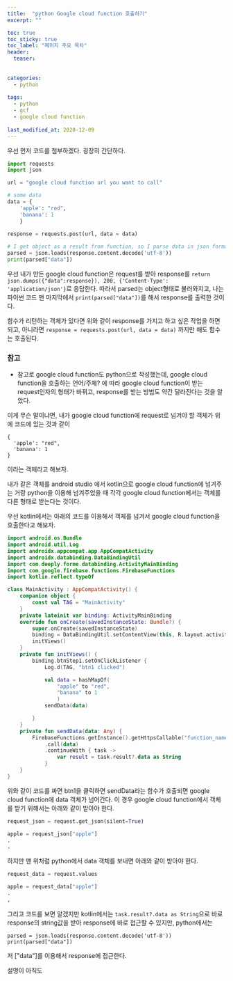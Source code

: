 ```yaml
---
title:  "python Google cloud function 호출하기"
excerpt: ""

toc: true
toc_sticky: true
toc_label: "페이지 주요 목차"
header:
  teaser: 
  
  
categories:
  - python
  
tags:
  - python
  - gcf
  - google cloud function
  
last_modified_at: 2020-12-09
---
```


우선 먼저 코드를 첨부하겠다. 굉장히 간단하다.

```python
import requests
import json

url = "google cloud function url you want to call"

# some data
data = {
    'apple': "red",
    'banana': 1
    }
    
response = requests.post(url, data = data)

# I get object as a result from function, so I parse data in json format
parsed = json.loads(response.content.decode('utf-8'))
print(parsed["data"])
```

우선 내가 만든 google cloud function은 request를 받아 response를 `return json.dumps({"data":response}), 200, {'Content-Type': 'application/json'}`로 응답한다.
따라서 parsed는 object형태로 불러와지고, 나는 파이썬 코드 맨 마지막에서 `print(parsed["data"])`를 해서 response를 출력한 것이다.

함수가 리턴하는 객체가 있다면 위와 같이 response를 가지고 하고 싶은 작업을 하면 되고, 아니라면 `response = requests.post(url, data = data)` 까지만 해도 함수는 호출된다.

### 참고

+ 참고로 google cloud function도 python으로 작성했는데, google cloud function을 호출하는 언어/주체? 에 따라 google cloud function이 받는 request인자의 형태가 바뀌고, response를 받는 방법도
약간 달라진다는 것을 알았다.

이게 무슨 말이냐면, 내가 google cloud function에 request로 넘겨야 할 객체가 위에 코드에 있는 것과 같이 

```
{
  'apple': "red",
  'banana': 1
}
```

이라는 객체라고 해보자.

내가 같은 객체를 android studio 에서 kotlin으로 google cloud function에 넘겨주는 거랑 python을 이용해 넘겨주었을 때 각각 google cloud function에서는 객체를 다른 형태로 받는다는 것이다.

우선 kotlin에서는 아래의 코드를 이용해서 객체를 넘겨서 google cloud function을 호출한다고 해보자.

```kotlin
import android.os.Bundle
import android.util.Log
import androidx.appcompat.app.AppCompatActivity
import androidx.databinding.DataBindingUtil
import com.deeply.forme.databinding.ActivityMainBinding
import com.google.firebase.functions.FirebaseFunctions
import kotlin.reflect.typeOf

class MainActivity : AppCompatActivity() {
    companion object {
        const val TAG = "MainActivity"
    }
    private lateinit var binding: ActivityMainBinding
    override fun onCreate(savedInstanceState: Bundle?) {
        super.onCreate(savedInstanceState)
        binding = DataBindingUtil.setContentView(this, R.layout.activity_main)
        initViews()
    }
    private fun initViews() {
        binding.btnStep1.setOnClickListener {
            Log.d(TAG, "btn1 clicked")

            val data = hashMapOf(
                "apple" to "red",
                "banana" to 1          
                )
            sendData(data)

        }
    }
    private fun sendData(data: Any) {
        FirebaseFunctions.getInstance().getHttpsCallable("function_name")
            .call(data)
            .continueWith { task ->
                var result = task.result?.data as String
            }
    }
}
```

위와 같이 코드를 짜면 btn1을 클릭하면 sendData라는 함수가 호출되면 google cloud function에 data 객체가 넘어간다. 이 경우 google cloud function에서 객체를 받기 위해서는 아래와 같이 받아야 한다.

```python
request_json = request.get_json(silent=True)

apple = request_json["apple"]
.
.
```

하지만 맨 위처럼 python에서 data 객체를 보내면 아래와 같이 받아야 한다.

```python
request_data = request.values

apple = request_data["apple"]
.
,
```

그리고 코드를 보면 알겠지만 kotlin에서는 `task.result?.data as String`으로 바로 response의 string값을 받아 response에 바로 접근할 수 있지만,
python에서는 

```
parsed = json.loads(response.content.decode('utf-8'))
print(parsed["data"])
````

저 ["data"]를 이용해서 response에 접근한다.

설명이 아직도 



